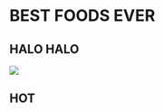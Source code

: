 <!DOCTYPE html>
<html>
<body>
  <h1>BEST FOODS EVER</h1>
  <h2>HALO HALO</h2>
  <img src="https://www.google.com/url?sa=i&url=https%3A%2F%2Fwww.bonappetit.com%2Frecipe%2Fhalo-halo&psig=AOvVaw1G6IzwkFXB89zibTGGwJG7&ust=1695831519991000&source=images&cd=vfe&opi=89978449&ved=0CA0QjRxqFwoTCLit1_DWyIEDFQAAAAAdAAAAABAD"/>
  <h2>HOT </h2>
</html>

